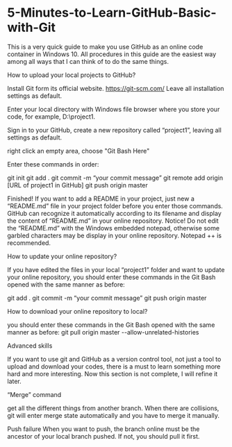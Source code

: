 # 5-Minutes-to-Learn-GitHub-Basic-with-Git

This is a very quick guide to make you use GitHub as an online code container in Windows 10. All procedures in this guide are the easiest way among all ways that I can think of to do the same things.

How to upload your local projects to GitHub?

Install Git form its official website. https://git-scm.com/ Leave all installation settings as default.

Enter your local directory with Windows file browser where you store your code, for example, D:\project1.

Sign in to your GitHub, create a new repository called “project1”, leaving all settings as default.

right click an empty area, choose "Git Bash Here"

Enter these commands in order:

git init
git add .
git commit -m “your commit message”
git remote add origin [URL of project1 in GitHub]
git push origin master

Finished! If you want to add a README in your project, just new a “README.md” file in your project folder before you enter those commands. GitHub can recognize it automatically according to its filename and display the content of “README.md” in your online repository. Notice! Do not edit the “README.md” with the Windows embedded notepad, otherwise some garbled characters may be display in your online repository. Notepad ++ is recommended.

How to update your online repository?

If you have edited the files in your local “project1” folder and want to update your online repository, you should enter these commands in the Git Bash opened with the same manner as before:

git add .
git commit -m “your commit message”
git push origin master

How to download your online repository to local?

you should enter these commands in the Git Bash opened with the same manner as before:
git pull origin master --allow-unrelated-histories

Advanced skills

If you want to use git and GitHub as a version control tool, not just a tool to upload and download your codes, there is a must to learn something more hard and more interesting. Now this section is not complete, I will refine it later.

“Merge” command

get all the different things from another branch. When there are collisions, git will enter merge state automatically and you have to merge it manually.

Push failure
	When you want to push, the branch online must be the ancestor of your local branch pushed. If not, you should pull it first.

